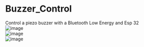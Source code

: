 # Buzzer_Control
Control a piezo buzzer with a Bluetooth Low Energy and Esp 32
<br>
![image](https://user-images.githubusercontent.com/105083398/234723013-25f47d60-64c8-4982-b839-6f77f60aa92f.png)
<br>
![image](https://user-images.githubusercontent.com/105083398/234723185-b3629cb7-5638-4936-b71d-83aecb9521dd.png)
<br>
![image](https://user-images.githubusercontent.com/105083398/234723215-9f4d57dd-f23b-44a2-a061-1b6f8c479371.png)

